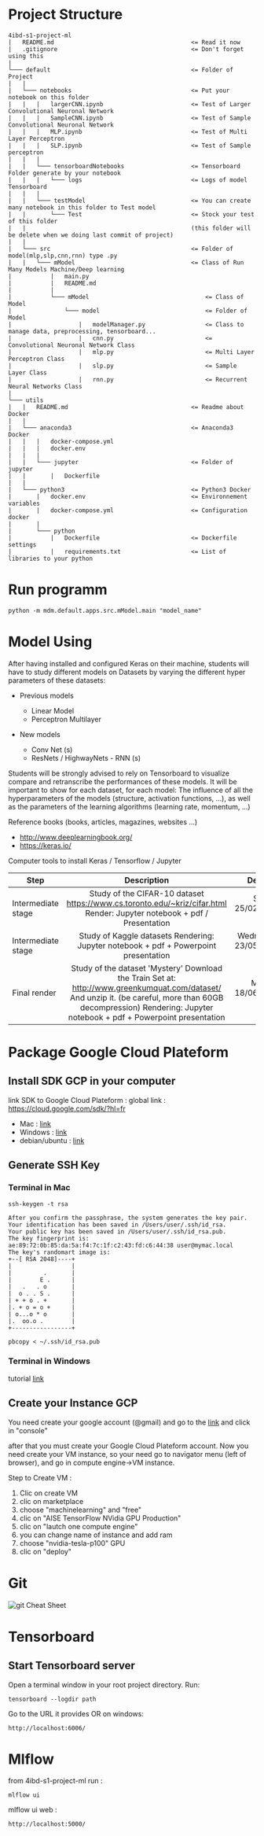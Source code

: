 # Project Structure

```
4ibd-s1-project-ml
|   README.md                                       <= Read it now
|   .gitignore                                      <= Don't forget using this
|
└─── default                                        <= Folder of Project
|   |
|   └─── notebooks                                  <= Put your notebook on this folder
|   |   |   largerCNN.ipynb                         <= Test of Larger Convolutional Neuronal Network
|   |   |   SampleCNN.ipynb                         <= Test of Sample Convolutional Neuronal Network
|   |   |   MLP.ipynb                               <= Test of Multi Layer Perceptron
|   |   |   SLP.ipynb                               <= Test of Sample perceptron
|   |   |
|   |   └─── tensorboardNotebooks                   <= Tensorboard Folder generate by your notebook
|   |   |   └─── logs                               <= Logs of model Tensorboard                
|   |   |
|   |   └─── testModel                              <= You can create many notebook in this folder to Test model
|   |       └─── Test                               <= Stock your test of this folder 
|   |                                               (this folder will be delete when we doing last commit of project)
|   |
|   └─── src                                        <= Folder of model(mlp,slp,cnn,rnn) type .py
|   |   └─── mModel                                 <= Class of Run Many Models Machine/Deep learning
|           |   main.py
|           |   README.md
|           |   
|           └─── mModel                                 <= Class of Model
|               └─── model                              <= Folder of Model
|                   |   modelManager.py                 <= Class to manage data, preprocessing, tensorboard...
|                   |   cnn.py                          <= Convolutional Neuronal Network Class
|                   |   mlp.py                          <= Multi Layer Perceptron Class
|                   |   slp.py                          <= Sample Layer Class
|                   |   rnn.py                          <= Recurrent Neural Networks Class
|
└─── utils
|   |   README.md                                   <= Readme about Docker
|   |
|   └─── anaconda3                                  <= Anaconda3 Docker
|   |   |   docker-compose.yml
|   |   |   docker.env
|   |   |
|   |   └─── jupyter                                <= Folder of jupyter
|   |       |   Dockerfile
|   |  
|   └─── python3                                    <= Python3 Docker
|       |   docker.env                              <= Environnement variables
|       |   docker-compose.yml                      <= Configuration docker
|       |
|       └─── python
|           |   Dockerfile                          <= Dockerfile settings
|           |   requirements.txt                    <= List of libraries to your python
```

# Run programm
```
python -m mdm.default.apps.src.mModel.main "model_name"
```

# Model Using

After having installed and configured Keras on their machine, students will have to study different models on Datasets by varying the different hyper parameters of these datasets:
* Previous models
  - Linear Model
  - Perceptron Multilayer
  
* New models
  - Conv Net (s)
  - ResNets / HighwayNets - RNN (s)
  
Students will be strongly advised to rely on Tensorboard to visualize compare and retranscribe the performances of these models.
It will be important to show for each dataset, for each model:
The influence of all the hyperparameters of the models (structure, activation functions, ...), as well as the parameters of the learning algorithms (learning rate, momentum, ...)

Reference books (books, articles, magazines, websites ...)
- http://www.deeplearningbook.org/
- https://keras.io/

Computer tools to install
Keras / Tensorflow / Jupyter

| Step                    | Description           | Deadline  |
| ----------------------- |:---------------------:| ---------:|
| Intermediate stage      | Study of the CIFAR-10 dataset https://www.cs.toronto.edu/~kriz/cifar.html Render: Jupyter notebook + pdf / Presentation | Sunday 25/02/2018 23h59 |
| Intermediate stage      | Study of Kaggle datasets Rendering: Jupyter notebook + pdf + Powerpoint presentation     | Wednesday 23/05/2018 23h59 |
| Final render | Study of the dataset 'Mystery' Download the Train Set at: http://www.greenkumquat.com/dataset/ And unzip it. (be careful, more than 60GB decompression) Rendering: Jupyter notebook + pdf + Powerpoint presentation | Monday 18/06/2018 23h59 |

# Package Google Cloud Plateform

## Install SDK GCP in your computer
link SDK to Google Cloud Plateform :
global link : https://cloud.google.com/sdk/?hl=fr
- Mac : [link](https://cloud.google.com/sdk/docs/quickstart-macos?hl=fr)
- Windows : [link](https://cloud.google.com/sdk/docs/quickstart-windows?hl=fr)
- debian/ubuntu : [link](https://cloud.google.com/sdk/docs/quickstart-debian-ubuntu?hl=fr)

## Generate SSH Key

### Terminal in Mac
```
ssh-keygen -t rsa

After you confirm the passphrase, the system generates the key pair.
Your identification has been saved in /Users/user/.ssh/id_rsa.
Your public key has been saved in /Users/user/.ssh/id_rsa.pub.
The key fingerprint is:
ae:89:72:0b:85:da:5a:f4:7c:1f:c2:43:fd:c6:44:38 user@mymac.local
The key's randomart image is:
+--[ RSA 2048]----+
|                 |
|         .       |
|        E .      |
|   .   . o       |
|  o . . S .      |
| + + o . +       |
|. + o = o +      |
| o...o * o       |
|.  oo.o .        |
+-----------------+

pbcopy < ~/.ssh/id_rsa.pub
```

### Terminal in Windows
tutorial [link](http://www.kevinsubileau.fr/informatique/astuces-tutoriels/windows-10-client-serveur-ssh-natif.html)


## Create your Instance GCP

You need create your google account (@gmail) and go to the [link](https://cloud.google.com/) and click in "console"

after that you must create your Google Cloud Plateform account.
Now you need create your VM instance, so your need go to navigator menu (left of browser), and go in compute engine->VM instance.

 Step to Create VM :
1. Clic on create VM
2. clic on marketplace
3. choose "machinelearning" and "free"
4. clic on "AISE TensorFlow NVidia GPU Production"
5. clic on "lautch one compute engine"
6. you can change name of instance and add ram
7. choose "nvidia-tesla-p100" GPU
8. clic on "deploy"

# Git

![git Cheat Sheet](https://github.com/Harisonm/4aibd-s1-project-ml/blob/master/docs/man_GIT.jpg)

# Tensorboard

## Start Tensorboard server

Open a terminal window in your root project directory. Run:
```
tensorboard --logdir path
```

Go to the URL it provides OR on windows:
```
http://localhost:6006/
```

# Mlflow

from 4ibd-s1-project-ml run :
```
mlflow ui
```

mlflow ui web :
```
http://localhost:5000/
```


